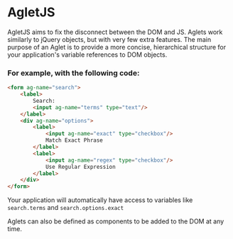 # AgletJS


AgletJS aims to fix the disconnect between the DOM and JS. Aglets work similarly to jQuery objects, but with very few extra features. The main purpose of an Aglet is to provide a more concise, hierarchical structure for your application's variable references to DOM objects.


### For example, with the following code:
```HTML
<form ag-name="search">
	<label>
		Search:
		<input ag-name="terms" type="text"/>
	</label>
	<div ag-name="options">
		<label>
			<input ag-name="exact" type="checkbox"/>
			Match Exact Phrase
		</label>
		<label>
			<input ag-name="regex" type="checkbox"/>
			Use Regular Expression
		</label>
	</div>
</form>
```

Your application will automatically have access to variables like `search.terms` and `search.options.exact`


Aglets can also be defined as components to be added to the DOM at any time.
